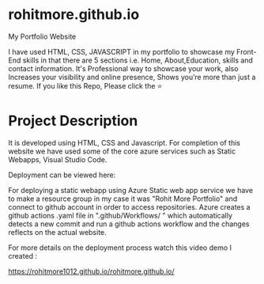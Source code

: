 # rohitmore.github.io
My Portfolio Website


I have used HTML, CSS, JAVASCRIPT in my portfolio to showcase my Front-End skills in that there are 5 sections i.e. Home, About,Education, skills and contact information. 
It's Professional way to showcase your work, also Increases your visibility and online presence, Shows you’re more than just a resume.
If you like this Repo, Please click the ⭐

# Project Description
It is developed using HTML, CSS and Javascript. For completion of this website we have used some of the core azure services such as Static Webapps, Visual Studio Code.

Deployment can be viewed here:

For deploying a static webapp using Azure Static web app service we have to make a resource group in my case it was "Rohit More Portfolio" and connect to github account in order to access repositories. Azure creates a github actions .yaml file in ".github/Workflows/ " which automatically detects a new commit and run a github actions workflow and the changes reflects on the actual website.

For more details on the deployment process watch this video demo I created :

https://rohitmore1012.github.io/rohitmore.github.io/
